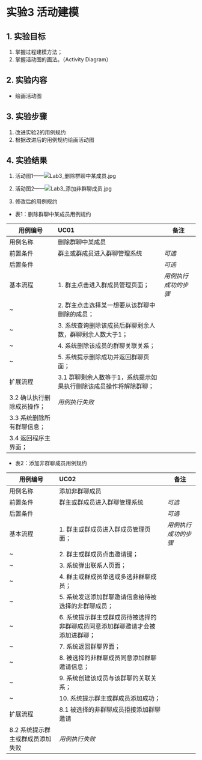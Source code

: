 # 实验3 活动建模

## 1. 实验目标

1.  掌握过程建模方法；
2.  掌握活动图的画法。（Activity Diagram）

## 2. 实验内容

- 绘画活动图

## 3. 实验步骤

1. 改进实验2的用例规约
2. 根据改进后的用例规约绘画活动图

## 4. 实验结果

1. 活动图1——![Lab3_删除群聊中某成员.jpg](https://raw.githubusercontent.com/CapWu/uml-modeling-2020/master/students/1714080902340/Lab3_1.png)

2. 活动图2——![Lab3_添加非群聊成员.jpg](https://raw.githubusercontent.com/CapWu/uml-modeling-2020/master/students/1714080902340/Lab3_2.png)

3. 修改后的用例规约

- 表1：删除群聊中某成员用例规约

用例编号  | UC01 | 备注  
-|:-|-  
用例名称  | 删除群聊中某成员  |   
前置条件  |  群主或群成员进入群聊管理系统   | *可选*   
后置条件  |    | *可选*   
基本流程  | 1. 群主点击进入群成员管理页面；  |*用例执行成功的步骤*    
~| 2. 群主点击选择某一想要从该群聊中删除的成员；  |   
~| 3. 系统查询删除该成员后群聊剩余人数，群聊剩余人数大于1； |
~| 4. 系统删除该成员的群聊关联关系；|
~| 5. 系统提示删除成功并返回群聊页面； |
扩展流程  | 3.1 群聊剩余人数等于1，系统提示如果执行删除该成员操作将解除群聊；  |
| 3.2 确认执行删除成员操作；                                             |*用例执行失败*
|3.3 系统删除所有群聊信息； |
|3.4 返回程序主界面；|


- 表2：添加非群聊成员用例规约

用例编号  | UC02 | 备注  
-|:-|-  
用例名称  | 添加非群聊成员  |   
前置条件  |  群主或群成员进入群聊管理系统  | *可选*   
后置条件  |    | *可选*   
基本流程  | 1. 群主或群成员进入群成员管理页面；  |*用例执行成功的步骤*    
~| 2. 群主或群成员点击邀请键；  |   
~| 3. 系统弹出联系人页面；  |   
~| 4. 群主或群成员单选或多选非群聊成员；  |   
~| 5. 系统发送添加群聊邀请信息给待被选择的非群聊成员； |
~| 6. 系统提示群主或群成员待被选择的非群聊成员同意添加群聊邀请才会被添加进群聊；|
~| 7. 系统返回群聊界面；|
~| 8. 被选择的非群聊成员同意添加群聊邀请信息； |
~| 9. 系统创建该成员与该群聊的关联关系； |  
~| 10. 系统提示群主或群成员添加成功； |
扩展流程  |   8.1 被选择的非群聊成员拒接添加群聊邀请   |
| 8.2 系统提示群主或群成员添加失败 |*用例执行失败*    
